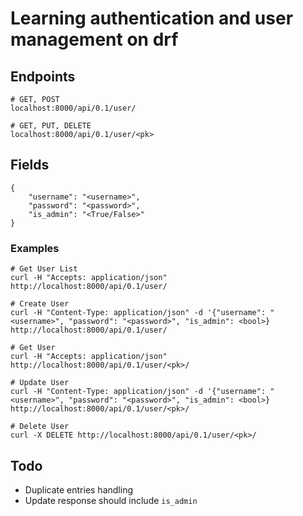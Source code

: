 # Learning authentication and user management on drf


## Endpoints

    # GET, POST
    localhost:8000/api/0.1/user/
    
    # GET, PUT, DELETE
    localhost:8000/api/0.1/user/<pk>

## Fields

    {
        "username": "<username>",
        "password": "<password>",
        "is_admin": "<True/False>"
    }


### Examples

    # Get User List
    curl -H "Accepts: application/json" http://localhost:8000/api/0.1/user/
    
    # Create User
    curl -H "Content-Type: application/json" -d '{"username": "<username>", "password": "<password>", "is_admin": <bool>} http://localhost:8000/api/0.1/user/

    # Get User
    curl -H "Accepts: application/json" http://localhost:8000/api/0.1/user/<pk>/

    # Update User
    curl -H "Content-Type: application/json" -d '{"username": "<username>", "password": "<password>", "is_admin": <bool>} http://localhost:8000/api/0.1/user/<pk>/

    # Delete User
    curl -X DELETE http://localhost:8000/api/0.1/user/<pk>/


## Todo

- Duplicate entries handling
- Update response should include `is_admin`